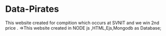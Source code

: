 # Data-Pirates

This website created for compition which occurs at SVNIT and we win 2nd price .
=>This website created in NODE js ,HTML,Ejs,Mongodb as Database;
